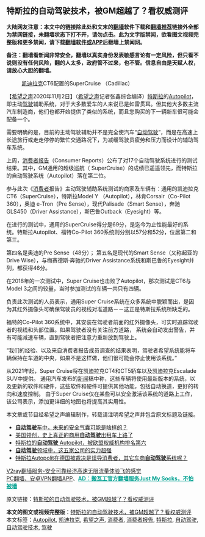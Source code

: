  <h2>特斯拉的自动驾驶技术，被GM超越了？看权威测评</h2> <p class="notice"><b>大陆网友注意：本文中的链接除此处和文末的<a href="https://github.com/bannedbook/fanqiang" >翻墙</a>软件下载和<a href="https://github.com/killgcd/justmysocks/blob/master/README.md">翻墙推荐</a>链接外全部为禁网链接，未翻墙状态下打不开，请勿点击。此为文字版禁闻，欲看图文视频完整版和更多禁闻，请下载<a href="https://github.com/bannedbook/fanqiang">翻墙软件或APP</a>后翻墙上禁闻网。</p><p>备注：翻墙看新闻非常安全，翻墙以真实身份发表敏感言论有一定风险，但只看不说则没有任何风险，翻的人太多，政府管不过来，也不管。信息自由是天赋人权，请放心大胆的翻墙。</b></p>  <div class="entry"> <figure><figcaption><a href="https://www.bannedbook.org/bnews/tag/%E5%87%AF%E8%BF%AA%E6%8B%89%E5%85%8B/" class="st_tag internal_tag" rel="tag" title="标签 凯迪拉克 下的日志">凯迪拉克</a>CT6配置的SuperCruise （Cadillac）</figcaption></figure> <p>【<span class='wp_keywordlink_affiliate'><a href="https://www.soundofhope.org" title="希望之声" target="_blank">希望之声</a></span>2020年11月2日】（<a href="https://www.bannedbook.org/bnews/tag/%e5%b8%8c%e6%9c%9b%e4%b9%8b%e5%a3%b0/" class="st_tag internal_tag" rel="tag" title="标签 希望之声 下的日志">希望之声</a>记者张鑫综合编译）<a href="https://www.bannedbook.org/bnews/tag/%e7%89%b9%e6%96%af%e6%8b%89/" class="st_tag internal_tag" rel="tag" title="标签 特斯拉 下的日志">特斯拉</a>的<a href="https://www.bannedbook.org/bnews/tag/autopilot/" class="st_tag internal_tag" rel="tag" title="标签 Autopilot 下的日志">Autopilot</a>，即主动<a href="https://www.bannedbook.org/bnews/tag/%E9%A9%BE%E9%A9%B6/" class="st_tag internal_tag" rel="tag" title="标签 驾驶 下的日志">驾驶</a>辅助系统，对于大多数爱车的人来说已是如雷贯耳。但其他大多数主流汽车制造商，他们也都开始提供了类似的系统，而且您购买的下一辆新车很可能会配备一个。</p> <p>需要明确的是，目前的主动驾驶辅助并不是完全使汽车“<a href="https://www.bannedbook.org/bnews/tag/%e8%87%aa%e5%8a%a8%e9%a9%be%e9%a9%b6/" class="st_tag internal_tag" rel="tag" title="标签 自动驾驶 下的日志">自动驾驶</a>”，而是在高速上长途旅行或走走停停的繁忙交通路况下，为减缓驾驶员疲劳和压力而设计的辅助驾车系统。</p> <p>上周，<a href="https://www.bannedbook.org/bnews/tag/%E6%B6%88%E8%B4%B9%E8%80%85%E6%8A%A5%E5%91%8A/" class="st_tag internal_tag" rel="tag" title="标签 消费者报告 下的日志">消费者报告</a>（Consumer Reports）公布了对17个自动驾驶系统进行的测试结果。其中，GM通用的超级巡航（ SuperCruise）的成绩已遥遥领先，而特斯拉的自动驾驶系统（Autopilot）落在第二位。</p> <p>参与此次《<a href="https://www.bannedbook.org/bnews/tag/%E6%B6%88%E8%B4%B9%E8%80%85/" class="st_tag internal_tag" rel="tag" title="标签 消费者 下的日志">消费者</a>报告》主动驾驶辅助系统测试的商家及车辆有：通用的凯迪拉克CT6（SuperCruise），特斯拉Model Y （Autopilot），林肯Corsair（Co-Pilot 360），奥迪 e-Tron（Pre Sense），现代Palisade（Smart Sense），奔驰GLS450（Driver Assistance），斯巴鲁Outback（Eyesight）等。</p>  <p>在进行的测试中，通用的SuperCruise得分是69分，是迄今为止性能最好的系统。特斯拉Autopilot、福特Co-Pilot 360系统则分别以57分和52分，位居第二和第三。</p> <p>第四名是奥迪的Pre Sense（48分）； 第五名是现代的Smart Sense（又称起亚的Drive Wise），与梅赛德斯·奔驰的Driver Assistance系统和斯巴鲁的Eyesight并列，都获得46分。</p> <p>在2018年的一次测试中，Super Cruise也击败了Autopilot，那次测试是CT6与Model 3之间的较量，当时参加测试的车辆一共只有四辆。</p> <p>负责此次测试的人员表示，通用Super Cruise系统在众多系统中脱颖而出，是因为其红外摄像头可确保驾驶员的视线对准道路－－这正是特斯拉系统所缺乏的。</p>  <p>福特的Co-Pilot 360系统中，其安装在驾驶者前面的红外摄像头，可实时追踪驾驶者的视线和头部位置。如果驾驶者没有关注前方道路， 系统会自动发出警告，并有可能减速车辆，直到驾驶者把注意力重新放到驾驶上。</p> <p>“我们的经验、以及来自消费者报告成员调查的结果表明，驾驶者希望系统能将车辆保持在车道的中央，如果不是这样做，他们很可能会停止使用该系统。”</p> <p>从2021年起，Super Cruise将在凯迪拉克CT4和CT5轿车以及凯迪拉克Escalade SUV中提供。 通用汽车发布的<span class='wp_keywordlink_affiliate'><a href="https://www.bannedbook.org/" title="新闻">新闻</a></span>稿中称，这些车辆将使用最新版本的系统，以及更新的软件和硬件，这些软件和硬件可提供其他功能，包括自动换道，更好的转向和速度控制。 由于Super Cruise仅在某些可以安全激活该系统的道路上工作，该公司表示，添加更详细的地图也将提高其实用性。</p> <p>本文章或节目经希望之声编辑制作，转载请注明希望之声并包含原文标题及链接。</p>  <ul class='op-related-articles' title='相关阅读'> <li><a href='https://www.bannedbook.org/bnews/comments/20201028/1421525.html' target='_blank'><b>自动驾驶</b>车中，未来的安全气囊可能是啥样的？</a></li> <li><a href='https://www.bannedbook.org/bnews/comments/20201011/1412041.html' target='_blank'>美国领创，史上真正的商用<b>自动驾驶</b>出租车上路了</a></li> <li><a href='https://www.bannedbook.org/bnews/comments/20201002/1406611.html' target='_blank'>特斯拉的<b>自动驾驶</b> Autopilot，被欧盟权威机构排名第六</a></li> <li><a href='https://www.bannedbook.org/bnews/comments/20200821/1383247.html' target='_blank'><b>自动驾驶</b>领域中，这五家公司的实力超强</a></li> <li><a href='https://www.bannedbook.org/bnews/comments/20200720/1363687.html' target='_blank'>特斯拉Autopolit在德国被裁决是误导消费者，其它车商<b>自动驾驶</b>系统呢？</a></li> </ul> <p class="texttj"> <a href="https://www.bannedbook.org/forum23/topic22702.html" target="_blank">V2ray翻墙服务-安全可靠经济高速无限流量体验飞的感觉</a><br/> <a href="https://github.com/bannedbook/fanqiang/wiki/%E7%A6%81%E9%97%BB%E7%BD%91%E5%AE%89%E5%8D%93%E7%BF%BB%E5%A2%99%E6%96%B0%E9%97%BBAPP" target="_blank">PC翻墙、安卓VPN翻墙APP</a>、<span onclick="window.open('https://github.com/killgcd/justmysocks/blob/master/README.md')" style="font-weight:bold;color:#00A191;cursor:pointer;text-decoration:underline;outline:none">AD：搬瓦工官方翻墙服务Just My Socks，不怕被墙</span></p><p>原文链接：<a class="src_link"  href="https://www.soundofhope.org/post/438592" target="_blank">特斯拉的自动驾驶技术，被GM超越了？看权威测评</a></p><a name='sharetosocial'></a>       <div><b>本文的图文或视频完整版</b>：<a href='https://www.bannedbook.org/bnews/comments/20201103/1424606.html'>特斯拉的自动驾驶技术，被GM超越了？看权威测评</a></div>  </div><!--END ENTRY--> <div class="postfooter"> <div>本文标签：<a href="https://www.bannedbook.org/bnews/tag/autopilot/" rel="tag">Autopilot</a>, <a href="https://www.bannedbook.org/bnews/tag/%E5%87%AF%E8%BF%AA%E6%8B%89%E5%85%8B/" rel="tag">凯迪拉克</a>, <a href="https://www.bannedbook.org/bnews/tag/%e5%b8%8c%e6%9c%9b%e4%b9%8b%e5%a3%b0/" rel="tag">希望之声</a>, <a href="https://www.bannedbook.org/bnews/tag/%E6%B6%88%E8%B4%B9%E8%80%85/" rel="tag">消费者</a>, <a href="https://www.bannedbook.org/bnews/tag/%E6%B6%88%E8%B4%B9%E8%80%85%E6%8A%A5%E5%91%8A/" rel="tag">消费者报告</a>, <a href="https://www.bannedbook.org/bnews/tag/%e7%89%b9%e6%96%af%e6%8b%89/" rel="tag">特斯拉</a>, <a href="https://www.bannedbook.org/bnews/tag/%e8%87%aa%e5%8a%a8%e9%a9%be%e9%a9%b6/" rel="tag">自动驾驶</a>, <a href="https://www.bannedbook.org/bnews/tag/%E8%87%AA%E5%8A%A8%E9%A9%BE%E9%A9%B6%E6%8A%80%E6%9C%AF/" rel="tag">自动驾驶技术</a>, <a href="https://www.bannedbook.org/bnews/tag/%E9%A9%BE%E9%A9%B6/" rel="tag">驾驶</a></div>  </div><!--END POSTFOOTER--> 